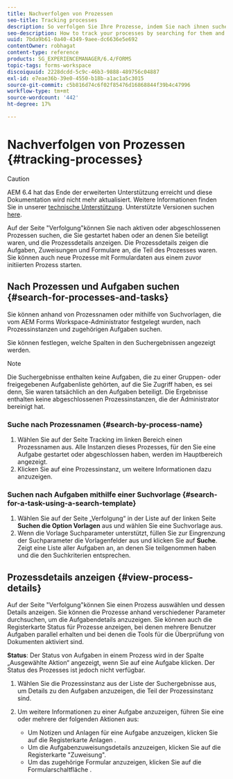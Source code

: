 ```yaml
---
title: Nachverfolgen von Prozessen
seo-title: Tracking processes
description: So verfolgen Sie Ihre Prozesse, indem Sie nach ihnen suchen und deren Details anzeigen.
seo-description: How to track your processes by searching for them and viewing their details.
uuid: 7bda9b61-0a40-4349-9aee-dc6636e5e692
contentOwner: robhagat
content-type: reference
products: SG_EXPERIENCEMANAGER/6.4/FORMS
topic-tags: forms-workspace
discoiquuid: 2228dcdd-5c9c-46b3-9888-489756c04887
exl-id: e7eae36b-39e0-4550-b18b-a1ac1a5c3015
source-git-commit: c5b816d74c6f02f85476d16868844f39b4c47996
workflow-type: tm+mt
source-wordcount: '442'
ht-degree: 17%

---
```


# Nachverfolgen von Prozessen {#tracking-processes}

>[!CAUTION]
>
>AEM 6.4 hat das Ende der erweiterten Unterstützung erreicht und diese Dokumentation wird nicht mehr aktualisiert. Weitere Informationen finden Sie in unserer [technische Unterstützung](https://helpx.adobe.com/de/support/programs/eol-matrix.html). Unterstützte Versionen suchen [here](https://experienceleague.adobe.com/docs/?lang=de).

Auf der Seite &quot;Verfolgung&quot;können Sie nach aktiven oder abgeschlossenen Prozessen suchen, die Sie gestartet haben oder an denen Sie beteiligt waren, und die Prozessdetails anzeigen. Die Prozessdetails zeigen die Aufgaben, Zuweisungen und Formulare an, die Teil des Prozesses waren. Sie können auch neue Prozesse mit Formulardaten aus einem zuvor initiierten Prozess starten.

## Nach Prozessen und Aufgaben suchen {#search-for-processes-and-tasks}

Sie können anhand von Prozessnamen oder mithilfe von Suchvorlagen, die vom AEM Forms Workspace-Administrator festgelegt wurden, nach Prozessinstanzen und zugehörigen Aufgaben suchen.

Sie können festlegen, welche Spalten in den Suchergebnissen angezeigt werden.

>[!NOTE]
>
>Die Suchergebnisse enthalten keine Aufgaben, die zu einer Gruppen- oder freigegebenen Aufgabenliste gehörten, auf die Sie Zugriff haben, es sei denn, Sie waren tatsächlich an den Aufgaben beteiligt. Die Ergebnisse enthalten keine abgeschlossenen Prozessinstanzen, die der Administrator bereinigt hat.

### Suche nach Prozessnamen {#search-by-process-name}

1. Wählen Sie auf der Seite Tracking im linken Bereich einen Prozessnamen aus. Alle Instanzen dieses Prozesses, für den Sie eine Aufgabe gestartet oder abgeschlossen haben, werden im Hauptbereich angezeigt.
1. Klicken Sie auf eine Prozessinstanz, um weitere Informationen dazu anzuzeigen.

### Suchen nach Aufgaben mithilfe einer Suchvorlage {#search-for-a-task-using-a-search-template}

1. Wählen Sie auf der Seite „Verfolgung“ in der Liste auf der linken Seite **Suchen die Option Vorlagen** aus und wählen Sie eine Suchvorlage aus.
1. Wenn die Vorlage Suchparameter unterstützt, füllen Sie zur Eingrenzung der Suchparameter die Vorlagenfelder aus und klicken Sie auf **Suche**. Zeigt eine Liste aller Aufgaben an, an denen Sie teilgenommen haben und die den Suchkriterien entsprechen.

## Prozessdetails anzeigen {#view-process-details}

Auf der Seite &quot;Verfolgung&quot;können Sie einen Prozess auswählen und dessen Details anzeigen. Sie können die Prozesse anhand verschiedener Parameter durchsuchen, um die Aufgabendetails anzuzeigen. Sie können auch die Registerkarte Status für Prozesse anzeigen, bei denen mehrere Benutzer Aufgaben parallel erhalten und bei denen die Tools für die Überprüfung von Dokumenten aktiviert sind.

**Status**: Der Status von Aufgaben in einem Prozess wird in der Spalte „Ausgewählte Aktion“ angezeigt, wenn Sie auf eine Aufgabe klicken. Der Status des Prozesses ist jedoch nicht verfügbar.

1. Wählen Sie die Prozessinstanz aus der Liste der Suchergebnisse aus, um Details zu den Aufgaben anzuzeigen, die Teil der Prozessinstanz sind.
1. Um weitere Informationen zu einer Aufgabe anzuzeigen, führen Sie eine oder mehrere der folgenden Aktionen aus:

   * Um Notizen und Anlagen für eine Aufgabe anzuzeigen, klicken Sie auf die Registerkarte Anlagen .
   * Um die Aufgabenzuweisungsdetails anzuzeigen, klicken Sie auf die Registerkarte &quot;Zuweisung&quot;.
   * Um das zugehörige Formular anzuzeigen, klicken Sie auf die Formularschaltfläche .
